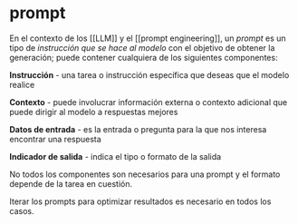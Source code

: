 # prompt
En el contexto de los [[LLM]] y el [[prompt engineering]], un *prompt* es un tipo de *instrucción que se hace al modelo* con el objetivo de obtener la generación; puede contener cualquiera de los siguientes componentes:

**Instrucción** - una tarea o instrucción específica que deseas que el modelo realice

**Contexto** - puede involucrar información externa o contexto adicional que puede dirigir al modelo a respuestas mejores

**Datos de entrada** - es la entrada o pregunta para la que nos interesa encontrar una respuesta

**Indicador de salida** - indica el tipo o formato de la salida

No todos los componentes son necesarios para una prompt y el formato depende de la tarea en cuestión.

Iterar los prompts para optimizar resultados es necesario en todos los casos.
